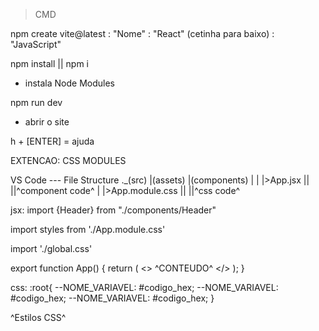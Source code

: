 
> CMD

npm create vite@latest
: "Nome"
: "React" (cetinha para baixo)
: "JavaScript"

npm install || npm i
- instala Node Modules

npm run dev
- abrir o site

h + [ENTER] = ajuda

EXTENCAO: CSS MODULES

VS Code --- File Structure
._(src)
|\(assets)
|\(components)
|
|
|>App.jsx
||
||^component code^
|
|>App.module.css
||
||^css code^

jsx:
import {Header} from "./components/Header" 

import styles from './App.module.css'

import './global.css'

export function App() {
  return (
	<>
		^CONTEUDO^
	</>
  );
}


css:
:root{
	--NOME_VARIAVEL: #codigo_hex;
	--NOME_VARIAVEL: #codigo_hex;
	--NOME_VARIAVEL: #codigo_hex;
}

^Estilos CSS^